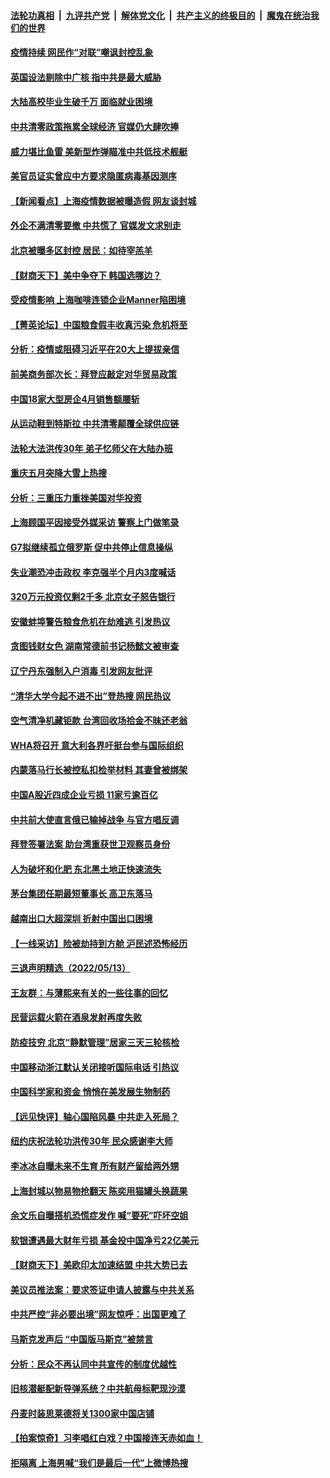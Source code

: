 ####  [法轮功真相](../../../../basic/blob/master/README.md?t=05151631) &nbsp;|&nbsp; [九评共产党](../../../../9ping.md/blob/master/README.md?t=05151631) &nbsp;|&nbsp; [解体党文化](../../../../jtdwh.md/blob/master/README.md?t=05151631)  &nbsp;|&nbsp; [共产主义的终极目的](../../../../gczydzjmd.md/blob/master/README.md?t=05151631) &nbsp;|&nbsp; [魔鬼在统治我们的世界](../../../../mgztzwmdsj.md/blob/master/README.md?t=05151631) 

#### [疫情持续 网民作“对联”嘲讽封控乱象](../pages/nsc413/n13737182.md?t=05151631) 

#### [英国设法剔除中广核 指中共是最大威胁](../pages/nsc413/n13737324.md?t=05151631) 

#### [大陆高校毕业生破千万 面临就业困境](../pages/nsc413/n13737242.md?t=05151631) 

#### [中共清零政策拖累全球经济 官媒仍大肆吹捧](../pages/nsc413/n13737257.md?t=05151631) 

#### [威力堪比鱼雷 美新型炸弹瞄准中共低技术舰艇](../pages/nsc413/n13730798.md?t=05151631) 


#### [美官员证实曾应中方要求隐匿病毒基因测序](../pages/nsc413/n13737139.md?t=05151631) 

#### [【新闻看点】上海疫情数据被曝造假 网友谈封城](../pages/nsc413/n13737080.md?t=05151631) 

#### [外企不满清零要撤 中共慌了 官媒发文求别走](../pages/nsc413/n13737067.md?t=05151631) 

#### [北京被曝多区封控 居民：如待宰羔羊](../pages/nsc413/n13735980.md?t=05151631) 

#### [【财商天下】美中争夺下 韩国选哪边？](../pages/nsc413/n13736981.md?t=05151631) 

#### [受疫情影响 上海咖啡连锁企业Manner陷困境](../pages/nsc413/n13737070.md?t=05151631) 

#### [【菁英论坛】中国粮食假丰收真污染 危机将至](../pages/nsc413/n13736862.md?t=05151631) 

#### [分析：疫情或阻碍习近平在20大上提拔亲信](../pages/nsc413/n13737054.md?t=05151631) 

#### [前美商务部次长：拜登应敲定对华贸易政策](../pages/nsc413/n13736985.md?t=05151631) 

#### [中国18家大型房企4月销售额腰斩](../pages/nsc413/n13737051.md?t=05151631) 

#### [从运动鞋到特斯拉 中共清零颠覆全球供应链](../pages/nsc413/n13736996.md?t=05151631) 

#### [法轮大法洪传30年 弟子忆师父在大陆办班](../pages/nsc413/n13736950.md?t=05151631) 

#### [重庆五月突降大雪上热搜](../pages/nsc413/n13736857.md?t=05151631) 

#### [分析：三重压力重挫美国对华投资](../pages/nsc413/n13731653.md?t=05151631) 

#### [上海顾国平因接受外媒采访 警察上门做笔录](../pages/nsc413/n13736303.md?t=05151631) 

#### [G7拟继续孤立俄罗斯 促中共停止信息操纵](../pages/nsc413/n13736875.md?t=05151631) 

#### [失业潮恐冲击政权 李克强半个月内3度喊话](../pages/nsc413/n13736842.md?t=05151631) 

#### [320万元投资仅剩2千多 北京女子怒告银行](../pages/nsc413/n13736856.md?t=05151631) 

#### [安徽蚌埠警告粮食危机在劫难逃 引发热议](../pages/nsc413/n13736542.md?t=05151631) 

#### [贪图钱财女色 湖南常德前书记杨懿文被审查](../pages/nsc413/n13736818.md?t=05151631) 

#### [辽宁丹东强制入户消毒 引发网友批评](../pages/nsc413/n13736792.md?t=05151631) 

#### [“清华大学今起不进不出”登热搜 网民热议](../pages/nsc413/n13736755.md?t=05151631) 

#### [空气清净机藏钜款 台湾回收场拾金不昧还老翁](../pages/nsc413/n13736543.md?t=05151631) 

#### [WHA将召开 意大利各界吁挺台参与国际组织](../pages/nsc413/n13736522.md?t=05151631) 


#### [内蒙落马行长被控私扣检举材料 其妻曾被绑架](../pages/nsc413/n13736434.md?t=05151631) 

#### [中国A股近四成企业亏损 11家亏逾百亿](../pages/nsc413/n13736511.md?t=05151631) 

#### [中共前大使直言俄已输掉战争 与官方唱反调](../pages/nsc413/n13736502.md?t=05151631) 

#### [拜登签署法案 助台湾重获世卫观察员身份](../pages/nsc413/n13736367.md?t=05151631) 

#### [人为破坏和化肥 东北黑土地正快速流失](../pages/nsc413/n13736483.md?t=05151631) 

#### [茅台集团任期最短董事长 高卫东落马](../pages/nsc413/n13736420.md?t=05151631) 

#### [越南出口大超深圳 折射中国出口困境](../pages/nsc413/n13736418.md?t=05151631) 

#### [【一线采访】险被劫持到方舱 沪民述恐怖经历](../pages/nsc413/n13735476.md?t=05151631) 

#### [三退声明精选（2022/05/13）](../pages/nsc413/n13736419.md?t=05151631) 

#### [王友群：与薄熙来有关的一些往事的回忆](../pages/nsc413/n13735160.md?t=05151631) 

#### [民营运载火箭在酒泉发射再度失败](../pages/nsc413/n13736353.md?t=05151631) 

#### [防疫技穷 北京“静默管理”居家三天三轮核检](../pages/nsc413/n13736366.md?t=05151631) 

#### [中国移动浙江默认关闭接听国际电话 引热议](../pages/nsc413/n13736295.md?t=05151631) 

#### [中国科学家和资金 悄悄在美发展生物制药](../pages/nsc413/n13736311.md?t=05151631) 

#### [【远见快评】轴心国陷风暴 中共走入死局？](../pages/nsc413/n13736227.md?t=05151631) 

#### [纽约庆祝法轮功洪传30年 民众感谢李大师](../pages/nsc413/n13736244.md?t=05151631) 

#### [李冰冰自曝未来不生育 所有财产留给两外甥](../pages/nsc413/n13735983.md?t=05151631) 

#### [上海封城以物易物抢翻天 陈奕用猫罐头换蔬果](../pages/nsc413/n13736156.md?t=05151631) 

#### [余文乐自曝搭机恐慌症发作 喊“要死”吓坏空姐](../pages/nsc413/n13735993.md?t=05151631) 

#### [软银遭遇最大财年亏损 基金投中国净亏22亿美元](../pages/nsc413/n13736247.md?t=05151631) 

#### [【财商天下】美欧印太加速结盟 中共大势已去](../pages/nsc413/n13736239.md?t=05151631) 

#### [美议员推法案：要求签证申请人披露与中共关系](../pages/nsc413/n13736223.md?t=05151631) 

#### [中共严控“非必要出境”网友惊呼：出国更难了](../pages/nsc413/n13735911.md?t=05151631) 

#### [马斯克发声后 “中国版马斯克”被禁言](../pages/nsc413/n13736189.md?t=05151631) 

#### [分析：民众不再认同中共宣传的制度优越性](../pages/nsc413/n13736061.md?t=05151631) 

#### [旧核潜艇配新导弹系统？中共航母标靶现沙漠](../pages/nsc413/n13735969.md?t=05151631) 

#### [丹麦时装思莱德将关1300家中国店铺](../pages/nsc413/n13736064.md?t=05151631) 

#### [【拍案惊奇】习李唱红白戏？中国接连天赤如血！](../pages/nsc413/n13735819.md?t=05151631) 

#### [拒隔离 上海男喊“我们是最后一代”上微博热搜](../pages/nsc413/n13735808.md?t=05151631) 

